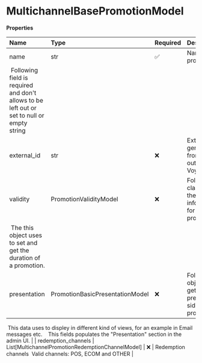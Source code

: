 # MultichannelBasePromotionModel

**Properties**

| Name                                                                                             | Type                            | Required | Description                                                               |
| :----------------------------------------------------------------------------------------------- | :------------------------------ | :------- | :------------------------------------------------------------------------ |
| name                                                                                             | str                             | ✅       | Name of promtion.                                                         |
| &nbsp;Following field is required and don't allows to be left out or set to null or empty string |
| external_id                                                                                      | str                             | ❌       | External id generated from system outside of Voyado                       |
| validity                                                                                         | PromotionValidityModel          | ❌       | Following class holds the duration information for a promotion.           |
| &nbsp;The this object uses to set and get the duration of a promotion.                           |
| presentation                                                                                     | PromotionBasicPresentationModel | ❌       | Following object is for get/set the presentational side of the promotion. |

&nbsp;This data uses to displey in different kind of views, for an example in Email messages etc.
&nbsp;
&nbsp;This fields populates the "Presentation" section in the admin UI. |
| redemption_channels | List[MultichannelPromotionRedemptionChannelModel] | ❌ | Redemption channels
&nbsp;Valid channels: POS, ECOM and OTHER |

<!-- This file was generated by liblab | https://liblab.com/ -->
